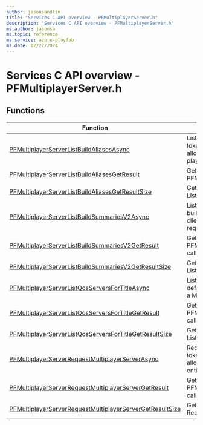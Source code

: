 ```yaml
---
author: jasonsandlin
title: "Services C API overview - PFMultiplayerServer.h"
description: "Services C API overview - PFMultiplayerServer.h"
ms.author: jasonsa
ms.topic: reference
ms.service: azure-playfab
ms.date: 02/22/2024
---
```


# Services C API overview - PFMultiplayerServer.h

  
## Functions  

| Function | Description |  
| --- | --- |  
| [PFMultiplayerServerListBuildAliasesAsync](functions/pfmultiplayerserverlistbuildaliasesasync.md) | Lists details of all build aliases for a title. Accepts tokens for title and if game client access is enabled, allows game client to request list of builds with player entity token. |  
| [PFMultiplayerServerListBuildAliasesGetResult](functions/pfmultiplayerserverlistbuildaliasesgetresult.md) | Gets the result of a successful PFMultiplayerServerListBuildAliasesAsync call. |  
| [PFMultiplayerServerListBuildAliasesGetResultSize](functions/pfmultiplayerserverlistbuildaliasesgetresultsize.md) | Get the size in bytes needed to store the result of a ListBuildAliases call. |  
| [PFMultiplayerServerListBuildSummariesV2Async](functions/pfmultiplayerserverlistbuildsummariesv2async.md) | Lists summarized details of all multiplayer server builds for a title. Accepts tokens for title and if game client access is enabled, allows game client to request list of builds with player entity token. |  
| [PFMultiplayerServerListBuildSummariesV2GetResult](functions/pfmultiplayerserverlistbuildsummariesv2getresult.md) | Gets the result of a successful PFMultiplayerServerListBuildSummariesV2Async call. |  
| [PFMultiplayerServerListBuildSummariesV2GetResultSize](functions/pfmultiplayerserverlistbuildsummariesv2getresultsize.md) | Get the size in bytes needed to store the result of a ListBuildSummariesV2 call. |  
| [PFMultiplayerServerListQosServersForTitleAsync](functions/pfmultiplayerserverlistqosserversfortitleasync.md) | Lists quality of service servers for the title. By default, servers are only returned for regions where a Multiplayer Servers build has been deployed. |  
| [PFMultiplayerServerListQosServersForTitleGetResult](functions/pfmultiplayerserverlistqosserversfortitlegetresult.md) | Gets the result of a successful PFMultiplayerServerListQosServersForTitleAsync call. |  
| [PFMultiplayerServerListQosServersForTitleGetResultSize](functions/pfmultiplayerserverlistqosserversfortitlegetresultsize.md) | Get the size in bytes needed to store the result of a ListQosServersForTitle call. |  
| [PFMultiplayerServerRequestMultiplayerServerAsync](functions/pfmultiplayerserverrequestmultiplayerserverasync.md) | Request a multiplayer server session. Accepts tokens for title and if game client access is enabled, allows game client to request a server with player entity token. |  
| [PFMultiplayerServerRequestMultiplayerServerGetResult](functions/pfmultiplayerserverrequestmultiplayerservergetresult.md) | Gets the result of a successful PFMultiplayerServerRequestMultiplayerServerAsync call. |  
| [PFMultiplayerServerRequestMultiplayerServerGetResultSize](functions/pfmultiplayerserverrequestmultiplayerservergetresultsize.md) | Get the size in bytes needed to store the result of a RequestMultiplayerServer call. |  
